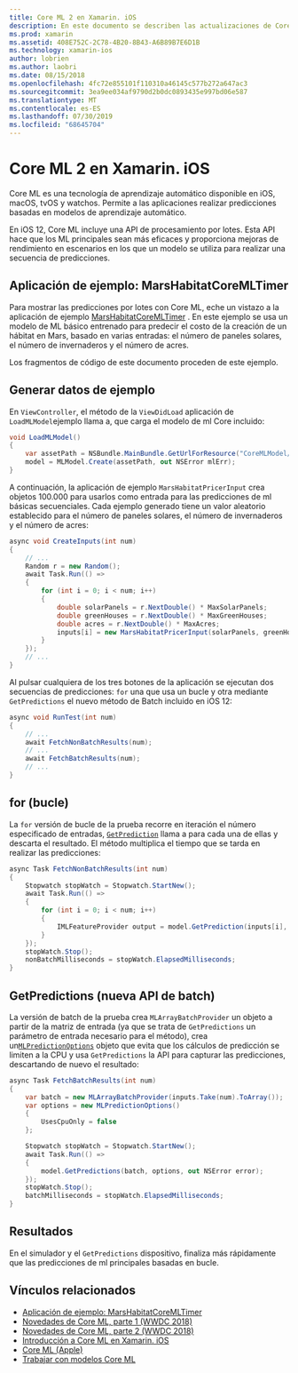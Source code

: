 ```yaml
---
title: Core ML 2 en Xamarin. iOS
description: En este documento se describen las actualizaciones de Core ML disponibles como parte de iOS 12. En concreto, se examinan las mejoras de rendimiento asociadas a la nueva API de predicción por lotes.
ms.prod: xamarin
ms.assetid: 408E752C-2C78-4B20-8B43-A6B89B7E6D1B
ms.technology: xamarin-ios
author: lobrien
ms.author: laobri
ms.date: 08/15/2018
ms.openlocfilehash: 4fc72e855101f110310a46145c577b272a647ac3
ms.sourcegitcommit: 3ea9ee034af9790d2b0dc0893435e997bd06e587
ms.translationtype: MT
ms.contentlocale: es-ES
ms.lasthandoff: 07/30/2019
ms.locfileid: "68645704"
---
```

# <a name="core-ml-2-in-xamarinios"></a>Core ML 2 en Xamarin. iOS

Core ML es una tecnología de aprendizaje automático disponible en iOS, macOS, tvOS y watchos. Permite a las aplicaciones realizar predicciones basadas en modelos de aprendizaje automático.

En iOS 12, Core ML incluye una API de procesamiento por lotes. Esta API hace que los ML principales sean más eficaces y proporciona mejoras de rendimiento en escenarios en los que un modelo se utiliza para realizar una secuencia de predicciones.

## <a name="sample-app-marshabitatcoremltimer"></a>Aplicación de ejemplo: MarsHabitatCoreMLTimer

Para mostrar las predicciones por lotes con Core ML, eche un vistazo a la aplicación de ejemplo [MarsHabitatCoreMLTimer](https://docs.microsoft.com/samples/xamarin/ios-samples/ios12-marshabitatcoremltimer) . En este ejemplo se usa un modelo de ML básico entrenado para predecir el costo de la creación de un hábitat en Mars, basado en varias entradas: el número de paneles solares, el número de invernaderos y el número de acres.

Los fragmentos de código de este documento proceden de este ejemplo.

## <a name="generate-sample-data"></a>Generar datos de ejemplo

En `ViewController`, el método de la `ViewDidLoad` aplicación de `LoadMLModel`ejemplo llama a, que carga el modelo de ml Core incluido:

```csharp
void LoadMLModel()
{
    var assetPath = NSBundle.MainBundle.GetUrlForResource("CoreMLModel/MarsHabitatPricer", "mlmodelc");
    model = MLModel.Create(assetPath, out NSError mlErr);
}
```

A continuación, la aplicación de ejemplo `MarsHabitatPricerInput` crea objetos 100.000 para usarlos como entrada para las predicciones de ml básicas secuenciales. Cada ejemplo generado tiene un valor aleatorio establecido para el número de paneles solares, el número de invernaderos y el número de acres:

```csharp
async void CreateInputs(int num)
{
    // ...
    Random r = new Random();
    await Task.Run(() =>
    {
        for (int i = 0; i < num; i++)
        {
            double solarPanels = r.NextDouble() * MaxSolarPanels;
            double greenHouses = r.NextDouble() * MaxGreenHouses;
            double acres = r.NextDouble() * MaxAcres;
            inputs[i] = new MarsHabitatPricerInput(solarPanels, greenHouses, acres);
        }
    });
    // ...
}
```

Al pulsar cualquiera de los tres botones de la aplicación se ejecutan dos secuencias de predicciones: `for` una que usa un bucle y otra mediante `GetPredictions` el nuevo método de Batch incluido en iOS 12:

```csharp
async void RunTest(int num)
{
    // ...
    await FetchNonBatchResults(num);
    // ...
    await FetchBatchResults(num);
    // ...
}
```

## <a name="for-loop"></a>for (bucle)

La `for` versión de bucle de la prueba recorre en iteración el número especificado de entradas, [`GetPrediction`](xref:CoreML.MLModel.GetPrediction*) llama a para cada una de ellas y descarta el resultado. El método multiplica el tiempo que se tarda en realizar las predicciones:

```csharp
async Task FetchNonBatchResults(int num)
{
    Stopwatch stopWatch = Stopwatch.StartNew();
    await Task.Run(() =>
    {
        for (int i = 0; i < num; i++)
        {
            IMLFeatureProvider output = model.GetPrediction(inputs[i], out NSError error);
        }
    });
    stopWatch.Stop();
    nonBatchMilliseconds = stopWatch.ElapsedMilliseconds;
}
```

## <a name="getpredictions-new-batch-api"></a>GetPredictions (nueva API de batch)

La versión de batch de la prueba crea `MLArrayBatchProvider` un objeto a partir de la matriz de entrada (ya que se trata de `GetPredictions` un parámetro de entrada necesario para el método), crea un[`MLPredictionOptions`](xref:CoreML.MLPredictionOptions)
objeto que evita que los cálculos de predicción se limiten a la CPU y usa `GetPredictions` la API para capturar las predicciones, descartando de nuevo el resultado:

```csharp
async Task FetchBatchResults(int num)
{
    var batch = new MLArrayBatchProvider(inputs.Take(num).ToArray());
    var options = new MLPredictionOptions()
    {
        UsesCpuOnly = false
    };

    Stopwatch stopWatch = Stopwatch.StartNew();
    await Task.Run(() =>
    {
        model.GetPredictions(batch, options, out NSError error);
    });
    stopWatch.Stop();
    batchMilliseconds = stopWatch.ElapsedMilliseconds;
}
```

## <a name="results"></a>Resultados

En el simulador y el `GetPredictions` dispositivo, finaliza más rápidamente que las predicciones de ml principales basadas en bucle.

## <a name="related-links"></a>Vínculos relacionados

- [Aplicación de ejemplo: MarsHabitatCoreMLTimer](https://docs.microsoft.com/samples/xamarin/ios-samples/ios12-marshabitatcoremltimer)
- [Novedades de Core ML, parte 1 (WWDC 2018)](https://developer.apple.com/videos/play/wwdc2018/708/)
- [Novedades de Core ML, parte 2 (WWDC 2018)](https://developer.apple.com/videos/play/wwdc2018/709/)
- [Introducción a Core ML en Xamarin. iOS](https://docs.microsoft.com/xamarin/ios/platform/introduction-to-ios11/coreml)
- [Core ML (Apple)](https://developer.apple.com/documentation/coreml?language=objc)
- [Trabajar con modelos Core ML](https://developer.apple.com/machine-learning/build-run-models/)
